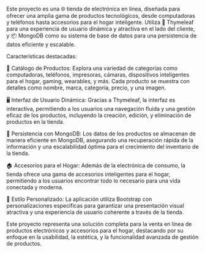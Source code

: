 Este proyecto es una 🌐 tienda de electrónica en línea, diseñada para ofrecer una amplia gama de productos tecnológicos, desde computadoras y teléfonos hasta accesorios para el hogar inteligente. Utiliza 🍃 Thymeleaf para una experiencia de usuario dinámica y atractiva en el lado del cliente, y 📦 MongoDB como su sistema de base de datos para una persistencia de datos eficiente y escalable.

Características destacadas:

🛒 Catálogo de Productos: Explora una variedad de categorías como computadoras, teléfonos, impresoras, cámaras, dispositivos inteligentes para el hogar, gaming, wearables, y más. Cada producto se muestra con detalles como nombre, marca, categoría, precio, y una imagen.

🖥️ Interfaz de Usuario Dinámica: Gracias a Thymeleaf, la interfaz es interactiva, permitiendo a los usuarios una navegación fluida y una gestión eficaz de los productos, incluyendo la creación, edición, y eliminación de productos en la tienda.

💾 Persistencia con MongoDB: Los datos de los productos se almacenan de manera eficiente en MongoDB, asegurando una recuperación rápida de la información y una escalabilidad óptima para el crecimiento del inventario de la tienda.

🏠 Accesorios para el Hogar: Además de la electrónica de consumo, la tienda ofrece una gama de accesorios inteligentes para el hogar, permitiendo a los usuarios encontrar todo lo necesario para una vida conectada y moderna.

🎨 Estilo Personalizado: La aplicación utiliza Bootstrap con personalizaciones específicas para garantizar una presentación visual atractiva y una experiencia de usuario coherente a través de la tienda.

Este proyecto representa una solución completa para la venta en línea de productos electrónicos y accesorios para el hogar, destacando por su enfoque en la usabilidad, la estética, y la funcionalidad avanzada de gestión de productos.